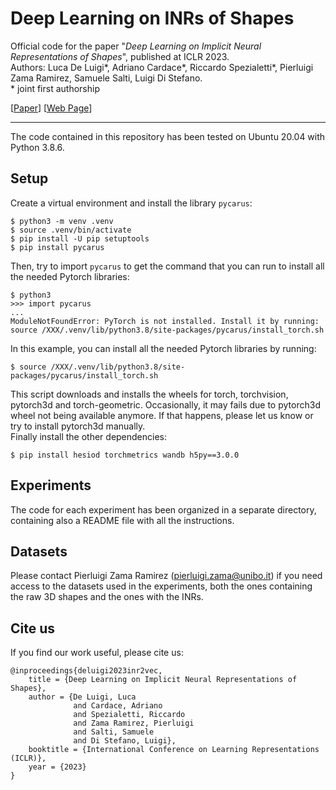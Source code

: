 # Deep Learning on INRs of Shapes

Official code for the paper "_Deep Learning on Implicit Neural Representations of Shapes_", published 
at ICLR 2023.  
Authors: Luca De Luigi*, Adriano Cardace*, Riccardo Spezialetti*, Pierluigi Zama Ramirez, Samuele 
Salti, Luigi Di Stefano.  
\* joint first authorship

[[Paper](https://arxiv.org/abs/2302.05438)] [[Web Page](https://cvlab-unibo.github.io/inr2vec/)]

---
The code contained in this repository has been tested on Ubuntu 20.04 with Python 3.8.6.

## Setup
Create a virtual environment and install the library `pycarus`:
```
$ python3 -m venv .venv
$ source .venv/bin/activate
$ pip install -U pip setuptools
$ pip install pycarus
```
Then, try to import `pycarus` to get the command that you can run to install all the needed Pytorch libraries:
```
$ python3
>>> import pycarus
...
ModuleNotFoundError: PyTorch is not installed. Install it by running: source /XXX/.venv/lib/python3.8/site-packages/pycarus/install_torch.sh
```
In this example, you can install all the needed Pytorch libraries by running:
```
$ source /XXX/.venv/lib/python3.8/site-packages/pycarus/install_torch.sh
```
This script downloads and installs the wheels for torch, torchvision, pytorch3d and torch-geometric.
Occasionally, it may fails due to pytorch3d wheel not being available anymore. If that happens,
please let us know or try to install pytorch3d manually.  
Finally install the other dependencies:
```
$ pip install hesiod torchmetrics wandb h5py==3.0.0
```
## Experiments
The code for each experiment has been organized in a separate directory, containing also a README file with all the instructions.  

## Datasets
Please contact Pierluigi Zama Ramirez (pierluigi.zama@unibo.it) if you need access to the datasets used in the experiments, both the ones containing the raw 3D shapes and the ones with the INRs.

## Cite us
If you find our work useful, please cite us:
```
@inproceedings{deluigi2023inr2vec,
    title = {Deep Learning on Implicit Neural Representations of Shapes},
    author = {De Luigi, Luca 
              and Cardace, Adriano 
              and Spezialetti, Riccardo 
              and Zama Ramirez, Pierluigi 
              and Salti, Samuele
              and Di Stefano, Luigi},
    booktitle = {International Conference on Learning Representations (ICLR)},
    year = {2023}
}
```

